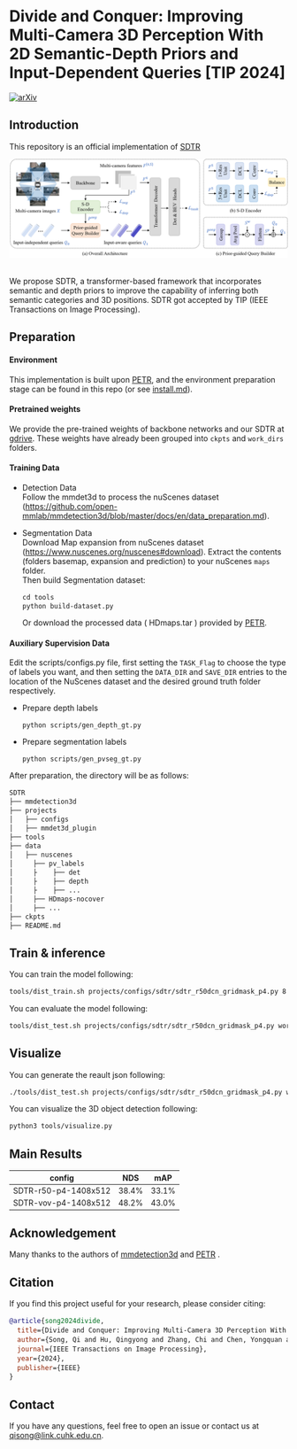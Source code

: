 # Divide and Conquer: Improving Multi-Camera 3D Perception With 2D Semantic-Depth Priors and Input-Dependent Queries [TIP 2024]

[![arXiv](https://img.shields.io/badge/arXiv-Paper-<COLOR>.svg)](https://ieeexplore.ieee.org/abstract/document/10407035/)

## Introduction

This repository is an official implementation of [SDTR](https://ieeexplore.ieee.org/abstract/document/10407035/)

<div align="center">
  <img src="figs/overview.png"/>
</div><br/>


We propose SDTR, a transformer-based framework that incorporates semantic and depth priors to improve the capability of inferring both semantic categories and 3D positions. SDTR got accepted by TIP (IEEE Transactions on Image Processing).


## Preparation

#### Environment

This implementation is built upon [PETR](https://github.com/megvii-research/PETR/blob/main/README.md), and the environment preparation stage can be found in this repo (or see [install.md](./install.md)).

#### Pretrained weights   

We provide the pre-trained weights of backbone networks and our SDTR at [gdrive](https://drive.google.com/drive/folders/1GgejgKFEKJw_ppPTBSfPBAjesDDBB3oP?usp=drive_link).
These weights have already been grouped into `ckpts` and `work_dirs` folders. 

#### Training Data

* Detection Data   
  Follow the mmdet3d to process the nuScenes dataset (https://github.com/open-mmlab/mmdetection3d/blob/master/docs/en/data_preparation.md).

* Segmentation Data  
  Download Map expansion from nuScenes dataset (https://www.nuscenes.org/nuscenes#download). Extract the contents (folders basemap, expansion and prediction) to your nuScenes `maps` folder.  
  Then build Segmentation dataset:

  ```
  cd tools
  python build-dataset.py
  ```

  Or download the processed data ( HDmaps.tar ) provided by [PETR](https://github.com/megvii-research/PETR/blob/main/README.md).

#### Auxiliary Supervision Data

Edit the scripts/configs.py file, first setting the `TASK_Flag` to choose the type of labels you want, and then setting the `DATA_DIR` and `SAVE_DIR` entries to the location of the NuScenes dataset and the desired ground truth folder respectively.

* Prepare depth labels
  ```
  python scripts/gen_depth_gt.py
  ```
* Prepare segmentation labels
  ```
  python scripts/gen_pvseg_gt.py
  ```

After preparation, the directory will be as follows:  

  ```
  SDTR
  ├── mmdetection3d
  ├── projects
  │   ├── configs
  │   ├── mmdet3d_plugin
  ├── tools
  ├── data
  │   ├── nuscenes
  │     ├── pv_labels
  │     ├    ├── det
  │     ├    ├── depth
  │     ├    ├── ...
  │     ├── HDmaps-nocover
  │     ├── ...
  ├── ckpts
  ├── README.md
  ```


## Train & inference

You can train the model following:

```bash
tools/dist_train.sh projects/configs/sdtr/sdtr_r50dcn_gridmask_p4.py 8 --work-dir work_dirs/sdtr_r50dcn_gridmask_p4/
```

You can evaluate the model following:

```bash
tools/dist_test.sh projects/configs/sdtr/sdtr_r50dcn_gridmask_p4.py work_dirs/sdtr_r50dcn_gridmask_p4/latest.pth 8 --eval bbox
```

## Visualize

You can generate the reault json following:

```bash
./tools/dist_test.sh projects/configs/sdtr/sdtr_r50dcn_gridmask_p4.py work_dirs/sdtr_r50dcn_gridmask_p4/latest.pth 8 --out work_dirs/pp-nus/results_eval.pkl --format-only --eval-options 'jsonfile_prefix=work_dirs/pp-nus/results_eval'
```

You can visualize the 3D object detection following:

```bash
python3 tools/visualize.py
```

## Main Results

|        config        |  NDS  |  mAP  |
| :------------------: | :---: | :---: |
| SDTR-r50-p4-1408x512 | 38.4% | 33.1% |
| SDTR-vov-p4-1408x512 | 48.2% | 43.0% |


## Acknowledgement

Many thanks to the authors of [mmdetection3d](https://github.com/open-mmlab/mmdetection3d) and [PETR](https://github.com/megvii-research/PETR/) .


## Citation

If you find this project useful for your research, please consider citing: 

```bibtex   
@article{song2024divide,
  title={Divide and Conquer: Improving Multi-Camera 3D Perception With 2D Semantic-Depth Priors and Input-Dependent Queries},
  author={Song, Qi and Hu, Qingyong and Zhang, Chi and Chen, Yongquan and Huang, Rui},
  journal={IEEE Transactions on Image Processing},
  year={2024},
  publisher={IEEE}
}
```

## Contact

If you have any questions, feel free to open an issue or contact us at qisong@link.cuhk.edu.cn.

